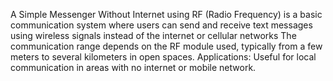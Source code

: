 A Simple Messenger Without Internet using RF (Radio Frequency) is a basic communication system where users can send and receive text messages using wireless signals instead of the internet or cellular networks
The communication range depends on the RF module used, typically from a few meters to several kilometers in open spaces.
Applications:
Useful for local communication in areas with no internet or mobile network.
